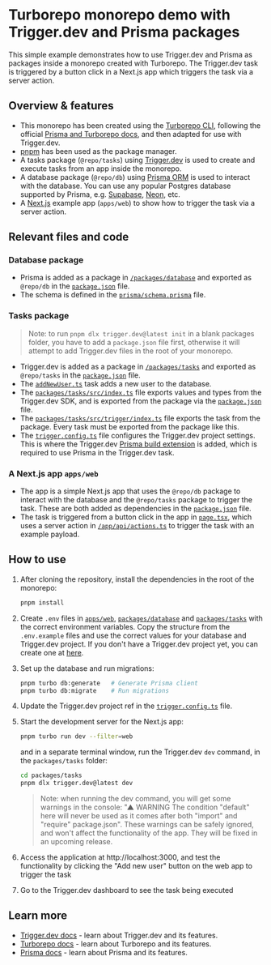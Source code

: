 # Turborepo monorepo demo with Trigger.dev and Prisma packages

This simple example demonstrates how to use Trigger.dev and Prisma as packages inside a monorepo created with Turborepo. The Trigger.dev task is triggered by a button click in a Next.js app which triggers the task via a server action.

## Overview & features

- This monorepo has been created using the [Turborepo CLI](https://turbo.build/repo), following the official [Prisma and Turborepo docs](https://www.prisma.io/docs/guides/turborepo), and then adapted for use with Trigger.dev.
- [pnpm](https://pnpm.io/) has been used as the package manager.
- A tasks package (`@repo/tasks`) using [Trigger.dev](https://trigger.dev) is used to create and execute tasks from an app inside the monorepo.
- A database package (`@repo/db`) using [Prisma ORM](https://www.prisma.io/docs/orm/) is used to interact with the database. You can use any popular Postgres database supported by Prisma, e.g. [Supabase](https://supabase.com/), [Neon](https://neon.tech/), etc.
- A [Next.js](https://nextjs.org/) example app (`apps/web`) to show how to trigger the task via a server action.

## Relevant files and code

### Database package

- Prisma is added as a package in [`/packages/database`](./packages/database/) and exported as `@repo/db` in the [`package.json`](/packages/database/package.json) file.
- The schema is defined in the [`prisma/schema.prisma`](/packages/database/prisma/schema.prisma) file.

### Tasks package

> Note: to run `pnpm dlx trigger.dev@latest init` in a blank packages folder, you have to add a `package.json` file first, otherwise it will attempt to add Trigger.dev files in the root of your monorepo.

- Trigger.dev is added as a package in [`/packages/tasks`](/packages/tasks/) and exported as `@repo/tasks` in the [`package.json`](/packages/tasks/package.json) file.
- The [`addNewUser.ts`](/packages/tasks/src/trigger/addNewUser.ts) task adds a new user to the database.
- The [`packages/tasks/src/index.ts`](/packages/tasks/src/index.ts) file exports values and types from the Trigger.dev SDK, and is exported from the package via the [`package.json`](/packages/tasks/package.json) file.
- The [`packages/tasks/src/trigger/index.ts`](/packages/tasks/src/trigger/index.ts) file exports the task from the package. Every task must be exported from the package like this.
- The [`trigger.config.ts`](/packages/tasks/trigger.config.ts) file configures the Trigger.dev project settings. This is where the Trigger.dev [Prisma build extension](https://trigger.dev/docs/config/extensions/prismaExtension) is added, which is required to use Prisma in the Trigger.dev task.

### A Next.js app `apps/web`

- The app is a simple Next.js app that uses the `@repo/db` package to interact with the database and the `@repo/tasks` package to trigger the task. These are both added as dependencies in the [`package.json`](/apps/web/package.json) file.
- The task is triggered from a button click in the app in [`page.tsx`](/apps/web/app/page.tsx), which uses a server action in [`/app/api/actions.ts`](/apps/web/app/api/actions.ts) to trigger the task with an example payload.

## How to use

1. After cloning the repository, install the dependencies in the root of the monorepo:

   ```bash
   pnpm install
   ```

2. Create `.env` files in [`apps/web`](./apps/web), [`packages/database`](./packages/database) and [`packages/tasks`](./packages/tasks) with the correct environment variables. Copy the structure from the `.env.example` files and use the correct values for your database and Trigger.dev project. If you don't have a Trigger.dev project yet, you can create one at [here](https://cloud.trigger.dev/).
3. Set up the database and run migrations:

   ```bash
   pnpm turbo db:generate   # Generate Prisma client
   pnpm turbo db:migrate    # Run migrations
   ```

4. Update the Trigger.dev project ref in the [`trigger.config.ts`](./packages/tasks/trigger.config.ts) file.

5. Start the development server for the Next.js app:

   ```bash
   pnpm turbo run dev --filter=web
   ```

   and in a separate terminal window, run the Trigger.dev `dev` command, in the `packages/tasks` folder:

   ```bash
   cd packages/tasks
   pnpm dlx trigger.dev@latest dev
   ```

   > Note: when running the dev command, you will get some warnings in the console: "▲ WARNING The condition "default" here will never be used as it comes after both "import" and "require" package.json". These warnings can be safely ignored, and won't affect the functionality of the app. They will be fixed in an upcoming release.

6. Access the application at http://localhost:3000, and test the functionality by clicking the "Add new user" button on the web app to trigger the task
7. Go to the Trigger.dev dashboard to see the task being executed

## Learn more

- [Trigger.dev docs](https://trigger.dev/docs) - learn about Trigger.dev and its features.
- [Turborepo docs](https://turbo.build/repo) - learn about Turborepo and its features.
- [Prisma docs](https://www.prisma.io/docs) - learn about Prisma and its features.
